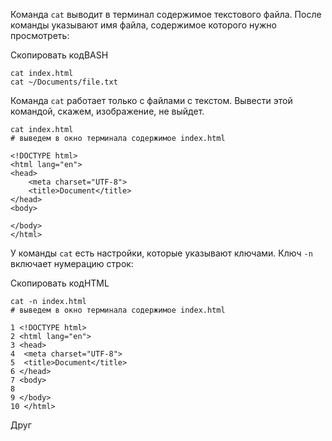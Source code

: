 Команда `cat` выводит в терминал содержимое текстового файла. После команды указывают имя файла, содержимое которого нужно просмотреть:

Скопировать кодBASH

```
cat index.html
cat ~/Documents/file.txt 
```

Команда `cat` работает только с файлами с текстом. Вывести этой командой, скажем, изображение, не выйдет.


```
cat index.html
# выведем в окно терминала содержимое index.html

<!DOCTYPE html>
<html lang="en">
<head>
    <meta charset="UTF-8">
    <title>Document</title>
</head>
<body>

</body>
</html>    
```

У команды `cat` есть настройки, которые указывают ключами. Ключ `-n` включает нумерацию строк:

Скопировать кодHTML

```
cat -n index.html
# выведем в окно терминала содержимое index.html
   
1 <!DOCTYPE html>
2 <html lang="en">
3 <head>
4  <meta charset="UTF-8">
5  <title>Document</title>
6 </head>
7 <body>
8        
9 </body>
10 </html> 
```

Друг